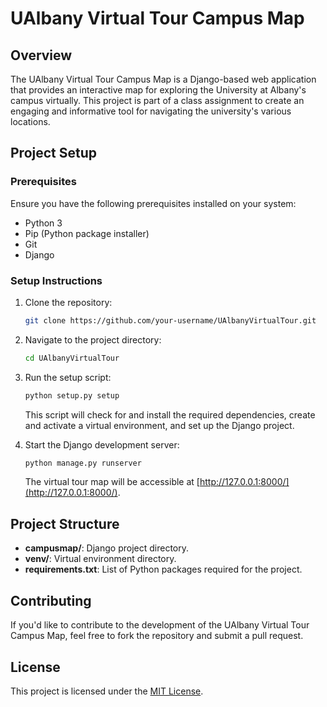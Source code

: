 # UAlbany Virtual Tour Campus Map

## Overview

The UAlbany Virtual Tour Campus Map is a Django-based web application that provides an interactive map for exploring the University at Albany's campus virtually. This project is part of a class assignment to create an engaging and informative tool for navigating the university's various locations.

## Project Setup

### Prerequisites

Ensure you have the following prerequisites installed on your system:

- Python 3
- Pip (Python package installer)
- Git
- Django

### Setup Instructions

1. Clone the repository:

    ```bash
    git clone https://github.com/your-username/UAlbanyVirtualTour.git
    ```

2. Navigate to the project directory:

    ```bash
    cd UAlbanyVirtualTour
    ```

3. Run the setup script:

    ```bash
    python setup.py setup
    ```

    This script will check for and install the required dependencies, create and activate a virtual environment, and set up the Django project.

4. Start the Django development server:

    ```bash
    python manage.py runserver
    ```

    The virtual tour map will be accessible at [http://127.0.0.1:8000/](http://127.0.0.1:8000/).

## Project Structure

- **campusmap/**: Django project directory.
- **venv/**: Virtual environment directory.
- **requirements.txt**: List of Python packages required for the project.

## Contributing

If you'd like to contribute to the development of the UAlbany Virtual Tour Campus Map, feel free to fork the repository and submit a pull request.

## License

This project is licensed under the [MIT License](LICENSE).